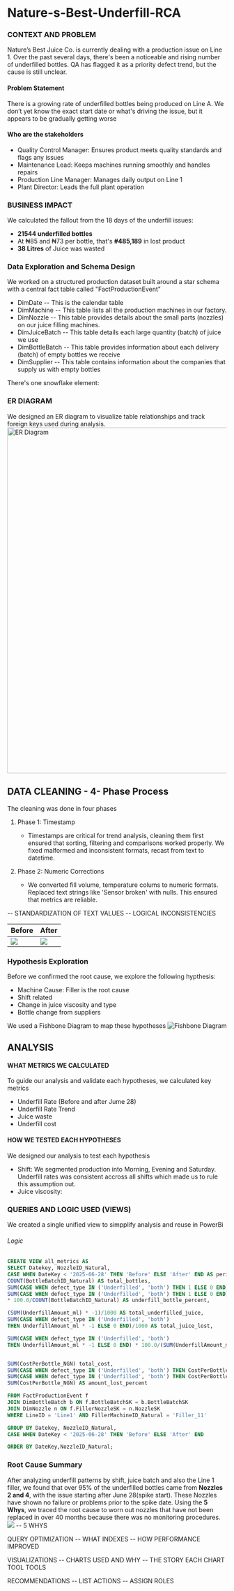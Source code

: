 # Nature-s-Best-Underfill-RCA

### CONTEXT AND PROBLEM
Nature’s Best Juice Co. is currently dealing with a production issue on Line 1. Over the past several days, there's been a noticeable and rising number of underfilled bottles. QA has flagged it as a priority defect trend, but the cause is still unclear.

#### Problem Statement
There is a growing rate of underfilled bottles being produced on Line A. We don’t yet know the exact start date or what's driving the issue, but it appears to be gradually getting worse

#### Who are the stakeholders
* Quality Control Manager: Ensures product meets quality standards and flags any issues
* Maintenance Lead: Keeps machines running smoothly and handles repairs
* Production Line Manager: Manages daily output on Line 1
* Plant Director: Leads the full plant operation

### BUSINESS IMPACT
We calculated the fallout from the 18 days of the underfill issues:
* **21544 underfilled bottles**
* At ₦85 and ₦73 per bottle, that's **#485,189** in lost product
* **38 Litres** of Juice was wasted


### Data Exploration and Schema Design
We worked on a structured production dataset built around a star schema with a central fact table called "FactProductionEvent"
* DimDate -- This is the calendar table
* DimMachine -- This table lists all the production machines in our factory.
* DimNozzle -- This table provides details about the small parts (nozzles) on our juice filling machines.
* DimJuiceBatch -- This table details each large quantity (batch) of juice we use
* DimBottleBatch -- This table provides information about each delivery (batch) of empty bottles we receive
* DimSupplier -- This table contains information about the companies that supply us with empty bottles

There's one snowflake element: 
  
### ER DIAGRAM 
We designed an ER diagram to visualize table relationships and track foreign keys used during analysis.
<img width="751" height="793" alt="ER Diagram" src="https://github.com/user-attachments/assets/c1a111ce-f692-4c7e-922f-0dd3c68f954b" />


## DATA CLEANING - 4- Phase Process
The cleaning was done in four phases
1. Phase 1: Timestamp
   * Timestamps are critical for trend analysis, cleaning them first ensured that sorting, filtering and comparisons worked properly. We fixed malformed and inconsistent formats, recast from text to datetime.

2. Phase 2: Numeric Corrections
   * We converted fill volume, temperature colums to numeric formats. Replaced text strings like 'Sensor broken' with nulls. This ensured that metrics are reliable.
   
-- STANDARDIZATION OF TEXT VALUES
-- LOGICAL INCONSISTENCIES

|Before|  After|
|------|--------|
| ![](https://github.com/silviawutche/Nature-s-Best-Underfill-RCA/blob/main/Resources/dirty%20event%20table.PNG) | ![](https://github.com/silviawutche/Nature-s-Best-Underfill-RCA/blob/main/Resources/Clean_event%20table.PNG)|

### Hypothesis Exploration
Before we confirmed the root cause, we explore the following hypthesis:
* Machine Cause: Filler is the root cause
* Shift related
* Change in juice viscosity and type
* Bottle change from suppliers

We used a Fishbone Diagram to map these hypotheses
![Fishbone Diagram](https://github.com/silviawutche/Nature-s-Best-Underfill-RCA/blob/main/Resources/Fishbone%20diagram.png)


## ANALYSIS
#### WHAT METRICS WE CALCULATED
To guide our analysis and validate each hypotheses, we calculated key metrics
* Underfill Rate (Before and after Jume 28)
* Underfill Rate Trend
* Juice waste
* Underfill cost
#### HOW WE TESTED EACH HYPOTHESES
We designed our analysis to test each hypothesis
* Shift: We segmented production into Morning, Evening and Saturday. Underfill rates was consistent accross all shifts which made us to rule this assumption out.
* Juice viscosity: 

### QUERIES AND LOGIC USED (VIEWS)
We created a single unified view to simpplify analysis and reuse in PowerBi
###### Logic
```sql 
CREATE VIEW all_metrics AS
SELECT Datekey, NozzleID_Natural,
CASE WHEN DateKey < '2025-06-28' THEN 'Before' ELSE 'After' END AS period,
COUNT(BottleBatchID_Natural) AS total_bottles,
SUM(CASE WHEN defect_type IN ('Underfilled', 'both') THEN 1 ELSE 0 END) AS bottles_lost,
SUM(CASE WHEN defect_type IN ('Underfilled', 'both') THEN 1 ELSE 0 END) 
* 100.0/COUNT(BottleBatchID_Natural) AS underfill_bottle_percent,

(SUM(UnderfillAmount_ml) * -1)/1000 AS total_underfilled_juice,
SUM(CASE WHEN defect_type IN ('Underfilled', 'both') 
THEN UnderfillAmount_ml * -1 ELSE 0 END)/1000 AS total_juice_lost,

SUM(CASE WHEN defect_type IN ('Underfilled', 'both') 
THEN UnderfillAmount_ml * -1 ELSE 0 END) * 100.0/(SUM(UnderfillAmount_ml) * -1) AS juice_waste_percent,


SUM(CostPerBottle_NGN) total_cost, 
SUM(CASE WHEN defect_type IN ('Underfilled', 'both') THEN CostPerBottle_NGN ELSE 0 END) AS amount_lost,
SUM(CASE WHEN defect_type IN ('Underfilled', 'both') THEN CostPerBottle_NGN ELSE 0 END)*100.0/
SUM(CostPerBottle_NGN) AS amount_lost_percent

FROM FactProductionEvent f
JOIN DimBottleBatch b ON f.BottleBatchSK = b.BottleBatchSK
JOIN DimNozzle n ON f.FillerNozzleSK = n.NozzleSK
WHERE LineID = 'Line1' AND FillerMachineID_Natural = 'Filler_11'

GROUP BY Datekey, NozzleID_Natural,
CASE WHEN DateKey < '2025-06-28' THEN 'Before' ELSE 'After' END

ORDER BY DateKey,NozzleID_Natural;
```


### Root Cause Summary
After analyzing underfill patterns by shift, juice batch and also the Line 1 filler, we found that over 95% of the underfilled bottles came from **Nozzles 2 and 4**, with the issue starting after June 28(spike start). These Nozzles have shown no failure or problems prior to the spike date.
Using the **5 Whys**, we traced the root cause to worn out nozzles that have not been replaced in over 40 months because there was no monitoring procedures.
![](https://github.com/silviawutche/Nature-s-Best-Underfill-RCA/blob/main/Resources/Root%20Cause%20Identification.png)
-- 5 WHYS

QUERY OPTIMIZATION
-- WHAT INDEXES 
-- HOW PERFORMANCE IMPROVED

VISUALIZATIONS
-- CHARTS USED AND WHY
-- THE STORY EACH CHART TOOL
TOOLS

RECOMMENDATIONS
-- LIST ACTIONS
-- ASSIGN ROLES





